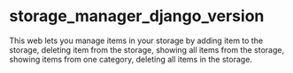 # storage_manager_django_version
This web lets you manage items in your storage by adding item to the storage, deleting item from the storage, showing all items from the storage, showing items from one category, deleting all items in the storage.
